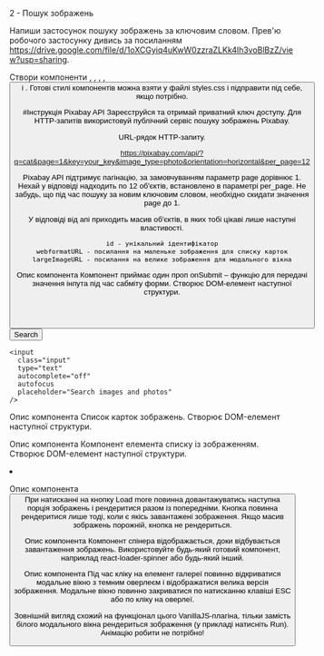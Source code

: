 2 - Пошук зображень

Напиши застосунок пошуку зображень за ключовим словом. Прев'ю робочого
застосунку дивись за посиланням
https://drive.google.com/file/d/1oXCGyiq4uKwW0zzraZLKk4lh3voBlBzZ/view?usp=sharing.

Створи компоненти <Searchbar>, <ImageGallery>, <ImageGalleryItem>, <Loader>,
<Button> і <Modal>. Готові стилі компонентів можна взяти у файлі styles.css і
підправити під себе, якщо потрібно.

#Інструкція Pixabay API Зареєструйся та отримай приватний ключ доступу. Для
HTTP-запитів використовуй публічний сервіс пошуку зображень Pixabay.

URL-рядок HTTP-запиту.

https://pixabay.com/api/?q=cat&page=1&key=your_key&image_type=photo&orientation=horizontal&per_page=12

Pixabay API підтримує пагінацію, за замовчуванням параметр page дорівнює 1.
Нехай у відповіді надходить по 12 об'єктів, встановлено в параметрі per_page. Не
забудь, що під час пошуку за новим ключовим словом, необхідно скидати значення
page до 1.

У відповіді від апі приходить масив об'єктів, в яких тобі цікаві лише наступні
властивості.

    id - унікальний ідентифікатор
    webformatURL - посилання на маленьке зображення для списку карток
    largeImageURL - посилання на велике зображення для модального вікна

Опис компонента <Searchbar> Компонент приймає один проп onSubmit – функцію для
передачі значення інпута під час сабміту форми. Створює DOM-елемент наступної
структури.

<header class="searchbar">
  <form class="form">
    <button type="submit" class="button">
      <span class="button-label">Search</span>
    </button>

    <input
      class="input"
      type="text"
      autocomplete="off"
      autofocus
      placeholder="Search images and photos"
    />

  </form>
</header>

Опис компонента <ImageGallery> Список карток зображень. Створює DOM-елемент
наступної структури.

<ul class="gallery">
  <!-- Набір <li> із зображеннями -->
</ul>

Опис компонента <ImageGalleryItem> Компонент елемента списку із зображенням.
Створює DOM-елемент наступної структури.

<li class="gallery-item">
  <img src="" alt="" />
</li>

Опис компонента <Button> При натисканні на кнопку Load more повинна
довантажуватись наступна порція зображень і рендеритися разом із попередніми.
Кнопка повинна рендеритися лише тоді, коли є якісь завантажені зображення. Якщо
масив зображень порожній, кнопка не рендериться.

Опис компонента <Loader> Компонент спінера відображається, доки відбувається
завантаження зображень. Використовуйте будь-який готовий компонент, наприклад
react-loader-spinner або будь-який інший.

Опис компонента <Modal> Під час кліку на елемент галереї повинно відкриватися
модальне вікно з темним оверлеєм і відображатися велика версія зображення.
Модальне вікно повинно закриватися по натисканню клавіші ESC або по кліку на
оверлеї.

Зовнішній вигляд схожий на функціонал цього VanillaJS-плагіна, тільки замість
білого модального вікна рендериться зображення (у прикладі натисніть Run).
Анімацію робити не потрібно!

<div class="overlay">
  <div class="modal">
    <img src="" alt="" />
  </div>
</div>
